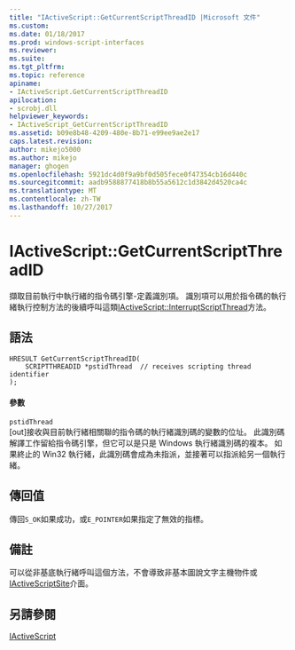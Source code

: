 ```yaml
---
title: "IActiveScript::GetCurrentScriptThreadID |Microsoft 文件"
ms.custom: 
ms.date: 01/18/2017
ms.prod: windows-script-interfaces
ms.reviewer: 
ms.suite: 
ms.tgt_pltfrm: 
ms.topic: reference
apiname:
- IActiveScript.GetCurrentScriptThreadID
apilocation:
- scrobj.dll
helpviewer_keywords:
- IActiveScript_GetCurrentScriptThreadID
ms.assetid: b09e8b48-4209-480e-8b71-e99ee9ae2e17
caps.latest.revision: 
author: mikejo5000
ms.author: mikejo
manager: ghogen
ms.openlocfilehash: 5921dc4d0f9a9bf0d505fece0f47354cb16d440c
ms.sourcegitcommit: aadb9588877418b8b55a5612c1d3842d4520ca4c
ms.translationtype: MT
ms.contentlocale: zh-TW
ms.lasthandoff: 10/27/2017
---
```

# <a name="iactivescriptgetcurrentscriptthreadid"></a>IActiveScript::GetCurrentScriptThreadID
擷取目前執行中執行緒的指令碼引擎-定義識別項。 識別項可以用於指令碼的執行緒執行控制方法的後續呼叫這類[IActiveScript::InterruptScriptThread](../../winscript/reference/iactivescript-interruptscriptthread.md)方法。  
  
## <a name="syntax"></a>語法  
  
```  
HRESULT GetCurrentScriptThreadID(  
    SCRIPTTHREADID *pstidThread  // receives scripting thread identifier  
);  
```  
  
#### <a name="parameters"></a>參數  
 `pstidThread`  
 [out]接收與目前執行緒相關聯的指令碼的執行緒識別碼的變數的位址。 此識別碼解譯工作留給指令碼引擎，但它可以是只是 Windows 執行緒識別碼的複本。 如果終止的 Win32 執行緒，此識別碼會成為未指派，並接著可以指派給另一個執行緒。  
  
## <a name="return-value"></a>傳回值  
 傳回`S_OK`如果成功，或`E_POINTER`如果指定了無效的指標。  
  
## <a name="remarks"></a>備註  
 可以從非基底執行緒呼叫這個方法，不會導致非基本圖說文字主機物件或[IActiveScriptSite](../../winscript/reference/iactivescriptsite.md)介面。  
  
## <a name="see-also"></a>另請參閱  
 [IActiveScript](../../winscript/reference/iactivescript.md)